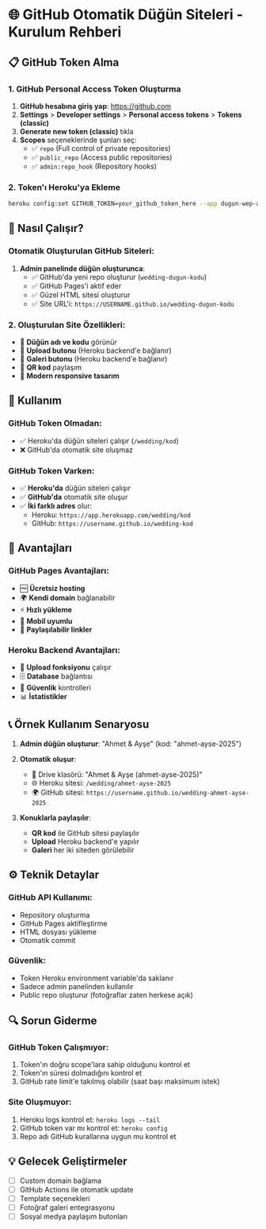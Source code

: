 # 🌐 GitHub Otomatik Düğün Siteleri - Kurulum Rehberi

## 📋 GitHub Token Alma

### 1. GitHub Personal Access Token Oluşturma
1. **GitHub hesabına giriş yap**: https://github.com
2. **Settings** > **Developer settings** > **Personal access tokens** > **Tokens (classic)**
3. **Generate new token (classic)** tıkla
4. **Scopes** seçeneklerinde şunları seç:
   - ✅ `repo` (Full control of private repositories)
   - ✅ `public_repo` (Access public repositories)
   - ✅ `admin:repo_hook` (Repository hooks)

### 2. Token'ı Heroku'ya Ekleme
```bash
heroku config:set GITHUB_TOKEN=your_github_token_here --app dugun-wep-app-heroku
```

## 🚀 Nasıl Çalışır?

### Otomatik Oluşturulan GitHub Siteleri:
1. **Admin panelinde düğün oluşturunca**:
   - ✅ GitHub'da yeni repo oluşturur (`wedding-dugun-kodu`)
   - ✅ GitHub Pages'i aktif eder
   - ✅ Güzel HTML sitesi oluşturur
   - ✅ Site URL'i: `https://USERNAME.github.io/wedding-dugun-kodu`

### 2. Oluşturulan Site Özellikleri:
- 💍 **Düğün adı ve kodu** görünür
- 📸 **Upload butonu** (Heroku backend'e bağlanır)
- 🎉 **Galeri butonu** (Heroku backend'e bağlanır)
- 📱 **QR kod** paylaşım
- 🎨 **Modern responsive tasarım**

## 🎯 Kullanım

### GitHub Token Olmadan:
- ✅ Heroku'da düğün siteleri çalışır (`/wedding/kod`)
- ❌ GitHub'da otomatik site oluşmaz

### GitHub Token Varken:
- ✅ **Heroku'da** düğün siteleri çalışır
- ✅ **GitHub'da** otomatik site oluşur
- ✅ **İki farklı adres** olur:
  - Heroku: `https://app.herokuapp.com/wedding/kod`
  - GitHub: `https://username.github.io/wedding-kod`

## 🔧 Avantajları

### GitHub Pages Avantajları:
- 🆓 **Ücretsiz hosting**
- 🌍 **Kendi domain** bağlanabilir
- ⚡ **Hızlı yükleme**
- 📱 **Mobil uyumlu**
- 🔗 **Paylaşılabilir linkler**

### Heroku Backend Avantajları:
- 📸 **Upload fonksiyonu** çalışır
- 🗄️ **Database** bağlantısı
- 🔐 **Güvenlik** kontrolleri
- 📊 **İstatistikler**

## 📞 Örnek Kullanım Senaryosu

1. **Admin düğün oluşturur**: "Ahmet & Ayşe" (kod: "ahmet-ayse-2025")
2. **Otomatik oluşur**:
   - 📂 Drive klasörü: "Ahmet & Ayşe (ahmet-ayse-2025)"
   - 🌐 Heroku sitesi: `/wedding/ahmet-ayse-2025`
   - 🌍 GitHub sitesi: `https://username.github.io/wedding-ahmet-ayse-2025`

3. **Konuklarla paylaşılır**:
   - **QR kod** ile GitHub sitesi paylaşılır
   - **Upload** Heroku backend'e yapılır
   - **Galeri** her iki siteden görülebilir

## ⚙️ Teknik Detaylar

### GitHub API Kullanımı:
- Repository oluşturma
- GitHub Pages aktifleştirme
- HTML dosyası yükleme
- Otomatik commit

### Güvenlik:
- Token Heroku environment variable'da saklanır
- Sadece admin panelinden kullanılır
- Public repo oluşturur (fotoğraflar zaten herkese açık)

## 🔍 Sorun Giderme

### GitHub Token Çalışmıyor:
1. Token'ın doğru scope'lara sahip olduğunu kontrol et
2. Token'ın süresi dolmadığını kontrol et
3. GitHub rate limit'e takılmış olabilir (saat başı maksimum istek)

### Site Oluşmuyor:
1. Heroku logs kontrol et: `heroku logs --tail`
2. GitHub token var mı kontrol et: `heroku config`
3. Repo adı GitHub kurallarına uygun mu kontrol et

## 💡 Gelecek Geliştirmeler

- [ ] Custom domain bağlama
- [ ] GitHub Actions ile otomatik update
- [ ] Template seçenekleri
- [ ] Fotoğraf galeri entegrasyonu
- [ ] Sosyal medya paylaşım butonları 